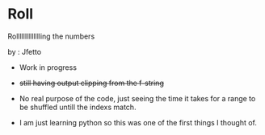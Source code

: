 # Roll
Rolllllllllllllling the numbers 

by : Jfetto 

- Work in progress 
- ~~still having output clipping from the f-string~~


- No real purpose of the code, just seeing the time it takes for a range to be shuffled untill the indexs match. 

- I am just learning python so this was one of the first things I thought of. 
